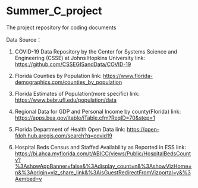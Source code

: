 # Summer_C_project
The project repository for coding documents

Data Source：

1. COVID-19 Data Repository by the Center for Systems Science and Engineering (CSSE) at Johns Hopkins University
link: https://github.com/CSSEGISandData/COVID-19

2. Florida Counties by Population
link: https://www.florida-demographics.com/counties_by_population

3. Florida Estimates of Population(more specific)
link: https://www.bebr.ufl.edu/population/data

4. Regional Data for GDP and Personal Income by county(Florida)
link: https://apps.bea.gov/itable/iTable.cfm?ReqID=70&step=1

5. Florida Department of Health Open Data
link: https://open-fdoh.hub.arcgis.com/search?q=covid19

6. Hospital Beds Census and Staffed Availability as Reported in ESS
link: https://bi.ahca.myflorida.com/t/ABICC/views/Public/HospitalBedsCounty?%3AshowAppBanner=false&%3Adisplay_count=n&%3AshowVizHome=n&%3Aorigin=viz_share_link&%3AisGuestRedirectFromVizportal=y&%3Aembed=y

